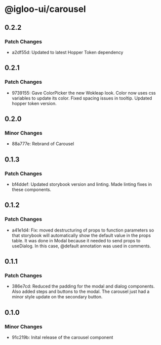 # @igloo-ui/carousel

## 0.2.2

### Patch Changes

- a2df55d: Updated to latest Hopper Token dependency

## 0.2.1

### Patch Changes

- 9739155: Gave ColorPicker the new Wokleap look. Color now uses css variables to update its color. Fixed spacing issues in tooltip. Updated hopper token version.

## 0.2.0

### Minor Changes

- 88a777e: Rebrand of Carousel

## 0.1.3

### Patch Changes

- bf4ddef: Updated storybook version and linting. Made linting fixes in these components.

## 0.1.2

### Patch Changes

- a41e1d4: Fix: moved destructuring of props to function parameters so that storybook will automatically show the default value in the props table. It was done in Modal because it needed to send props to useDialog. In this case, @default annotation was used in comments.

## 0.1.1

### Patch Changes

- 386e7cd: Reduced the padding for the modal and dialog components. Also added steps and buttons to the modal. The carousel just had a minor style update on the secondary button.

## 0.1.0

### Minor Changes

- 91c219b: Inital release of the carousel component
